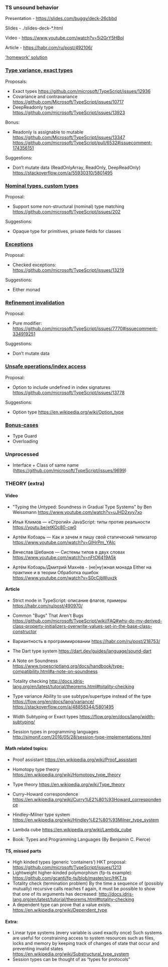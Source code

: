 ### TS unsound behavior

Presentation - https://slides.com/buggy/deck-26cbbd 

Slides - ./slides-deck-*.html

Video - https://www.youtube.com/watch?v=5j2GrY5HBoI

Article - https://habr.com/ru/post/492106/

<a href="./homework/homework-solution.js">'homework' solution</a>

### <a href="./type-variance">Type variance, exact types</a>
Proposals:
- Exact types 
https://github.com/microsoft/TypeScript/issues/12936
- Covariance and contravariance 
https://github.com/Microsoft/TypeScript/issues/10717
- DeepReadonly<T> type
https://github.com/microsoft/TypeScript/issues/13923

Bonus: 
- Readonly is assignable to mutable
https://github.com/Microsoft/TypeScript/issues/13347
https://github.com/microsoft/TypeScript/pull/6532#issuecomment-174356151

Suggestions:
- Don’t mutate data (ReadOnlyArray, ReadOnly, DeepReadOnly)
	https://stackoverflow.com/a/55930310/5801495

### <a href="./nominal-types">Nominal types, custom types</a>
Proposal:
- Support some non-structural (nominal) type matching 
https://github.com/microsoft/TypeScript/issues/202

Suggestions:
- Opaque type for primitives, private fields for classes

### <a href="./exceptions">Exceptions</a>
Proposal:
- Checked exceptions:
		https://github.com/microsoft/TypeScript/issues/13219
		
Suggestions:
- Either monad
    
### <a href="./refinement-invalidation">Refinement invalidation</a>
Proposal:
- Pure modifier: 
https://github.com/microsoft/TypeScript/issues/7770#issuecomment-334919251

Suggestions:
- Don’t mutate data

###  <a href="./unsafe-operations">Unsafe operations/index access</a>
Proposal:
- Option to include undefined in index signatures
https://github.com/microsoft/TypeScript/issues/13778

Suggestions:
- Option type https://en.wikipedia.org/wiki/Option_type


### <a href="./bonus-cases">Bonus-cases</a>
- Type Guard
- Overloading

### Unprocessed
- Interface + Class of same name (https://github.com/microsoft/TypeScript/issues/9699)


### THEORY (extra)
#### Video
- "Typing the Untyped: Soundness in Gradual Type Systems" by Ben Weissmann
https://www.youtube.com/watch?v=uJHD2xyv7xo

- Илья Климов — «Строгий» JavaScript: типы против реальности
https://youtu.be/etKOc80-cw0

- Артём Кобзарь — Как и зачем я пишу свой статический типизатор
https://www.youtube.com/watch?v=GIHrPm_YAIc

- Вячеслав Шебанов — Системы типов в двух словах
https://www.youtube.com/watch?v=nFtO6419A5k

- Артём Кобзарь/Дмитрий Махнёв - (не|ну)жная монада Either на практике и в теории
Обработка ошибок
https://www.youtube.com/watch?v=S0cCjbWuvzk


#### Article
- Strict mode in TypeScript: описание флагов, примеры 
https://habr.com/ru/post/490970/

- Common "Bugs" That Aren't Bugs
https://github.com/microsoft/TypeScript/wiki/FAQ#why-do-my-derived-class-property-initializers-overwrite-values-set-in-the-base-class-constructor

- Вариантность в программировании
https://habr.com/ru/post/218753/

- The Dart type system
https://dart.dev/guides/language/sound-dart

- A Note on Soundness
https://www.typescriptlang.org/docs/handbook/type-compatibility.html#a-note-on-soundness

- Totality checking
http://docs.idris-lang.org/en/latest/tutorial/theorems.html#totality-checking

- Type variance
Ability to use subtype/supertype instead of the type
https://flow.org/en/docs/lang/variance/
https://stackoverflow.com/a/48858344/5801495

- Width Subtyping or Exact types
https://flow.org/en/docs/lang/width-subtyping/

- Session types in programming languages
http://simonjf.com/2016/05/28/session-type-implementations.html


#### Math related topics:
- Proof assistant
https://en.wikipedia.org/wiki/Proof_assistant

- Homotopy type theory
https://en.wikipedia.org/wiki/Homotopy_type_theory

- Type theory
https://en.wikipedia.org/wiki/Type_theory

- Curry–Howard correspondence
https://en.wikipedia.org/wiki/Curry%E2%80%93Howard_correspondence

- Hindley–Milner type system
https://en.wikipedia.org/wiki/Hindley%E2%80%93Milner_type_system

- Lambda cube
https://en.wikipedia.org/wiki/Lambda_cube

- Book: Types and Programming Languages (By Benjamin C. Pierce)


#### TS, missed parts
- High kinded types (generic ‘containers’)
HKT proposal:
https://github.com/microsoft/TypeScript/issues/1213
- Lightweight higher-kinded polymorphism (fp-ts example):
https://github.com/gcanti/fp-ts/blob/master/src/HKT.ts
- Totality check (termination problem)
	By the time a sequence of (possibly mutually) recursive calls reaches f again, it must be possible to show that one of its arguments has decreased:
	http://docs.idris-lang.org/en/latest/tutorial/theorems.html#totality-checking
- A dependent type can prove that a value exists.
	https://en.wikipedia.org/wiki/Dependent_type

#### Extra:
- Linear type systems (every variable is used exactly once)
	Such systems are useful for constraining access to system resources such as files, locks and memory by keeping track of changes of state that occur and preventing invalid states
https://en.wikipedia.org/wiki/Substructural_type_system
- Session types can be thought of as “types for protocols”
